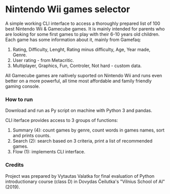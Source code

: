 # Nintendo Wii games selector

A simple working CLI interface to access a thoroughly prepared list of 100 best Nintendo Wii & Gamecube games. It is mainly intended for parents who are looking for some first games to play with their 6-10 years old children. Each game has some information about it, mainly from Gamefaq:
 
1. Rating, Difficulty, Lenght, Rating minus difficulty, Age, Year made, Genre.
2. User rating - from Metacritic.	
3. Multiplayer, Graphics, Fun, Controler, Not hard - custom data.

All Gamecube games are naitively suported on Nintendo Wii and runs even better on a more powerful, all time most affordable and family friendly gaming console.  

### How to run

Download and run as Py script on machine with Python 3 and pandas.

CLI iterface provides access to 3 groups of functions:
1. Summary (4): count games by genre, count words in games names, sort and prints counts.
2. Search (2): search based on 3 criteria, print a list of recommended games. 
3. Flow (1): implements CLI interface.

### Credits

Project was prepared by Vytautas Valatka for final evaluation of Python introductionary course (class D) in Dovydas Čeilutka's "Vilnius School of AI" (2019).
